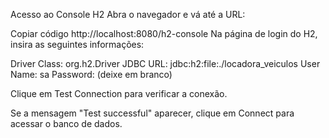 Acesso ao Console H2
Abra o navegador e vá até a URL:


Copiar código
http://localhost:8080/h2-console
Na página de login do H2, insira as seguintes informações:

Driver Class: org.h2.Driver
JDBC URL: jdbc:h2:file:./locadora_veiculos
User Name: sa
Password: (deixe em branco)

Clique em Test Connection para verificar a conexão.

Se a mensagem "Test successful" aparecer, clique em Connect para acessar o banco de dados.
